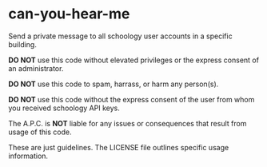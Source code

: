 # can-you-hear-me
Send a private message to all schoology user accounts in a specific building.

**DO NOT** use this code without elevated privileges or the express consent of an administrator.

**DO NOT** use this code to spam, harrass, or harm any person(s).

**DO NOT** use this code without the express consent of the user from whom you received schoology API keys.

The A.P.C. is **NOT** liable for any issues or consequences that result from usage of this code.

These are just guidelines. The LICENSE file outlines specific usage information.
